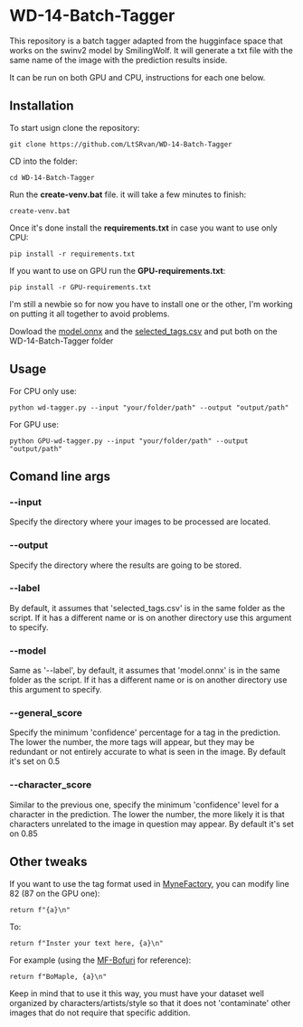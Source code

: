 # WD-14-Batch-Tagger
This repository is a batch tagger adapted from the hugginface space that works on the swinv2 model by SmilingWolf. It will generate a txt file with the same name of the image with the prediction results inside.

It can be run on both GPU and CPU, instructions for each one below.

## Installation
To start usign clone the repository:

    git clone https://github.com/LtSRvan/WD-14-Batch-Tagger

CD into the folder:

    cd WD-14-Batch-Tagger
    
Run the **create-venv.bat** file. it will take a few minutes to finish:

    create-venv.bat

Once it's done install the **requirements.txt** in case you want to use only CPU:

    pip install -r requirements.txt

If you want to use on GPU run the **GPU-requirements.txt**:

    pip install -r GPU-requirements.txt
    
I'm still a newbie so for now you have to install one or the other, I'm working on putting it all together to avoid problems.

Dowload the [model.onnx](https://huggingface.co/SmilingWolf/wd-v1-4-swinv2-tagger-v2/resolve/main/model.onnx) and the [selected_tags.csv](https://huggingface.co/SmilingWolf/wd-v1-4-swinv2-tagger-v2/resolve/main/selected_tags.csv) and put both on the WD-14-Batch-Tagger folder

## Usage

For CPU only use:

    python wd-tagger.py --input "your/folder/path" --output "output/path"
    
For GPU use:

    python GPU-wd-tagger.py --input "your/folder/path" --output "output/path"
    
## Comand line args

### --input
Specify the directory where your images to be processed are located.

### --output 
Specify the directory where the results are going to be stored.

### --label
By default, it assumes that 'selected_tags.csv' is in the same folder as the script. If it has a different name or is on another directory use this argument to specify.

### --model
Same as '--label', by default, it assumes that 'model.onnx' is in the same folder as the script. If it has a different name or is on another directory use this argument to specify.

### --general_score
Specify the minimum 'confidence' percentage for a tag in the prediction. The lower the number, the more tags will appear, but they may be redundant or not entirely accurate to what is seen in the image.
By default it's set on 0.5
 
### --character_score
Similar to the previous one, specify the minimum 'confidence' level for a character in the prediction. The lower the number, the more likely it is that characters unrelated to the image in question may appear.
By default it's set on 0.85

## Other tweaks
If you want to use the tag format used in [MyneFactory](https://huggingface.co/MyneFactory), you can modify line 82 (87 on the GPU one):

    return f"{a}\n"
    
To:

    return f"Inster your text here, {a}\n"
    
For example (using the [MF-Bofuri](https://huggingface.co/MyneFactory/MF-Bofuri) for reference):

    return f"BoMaple, {a}\n"
    
Keep in mind that to use it this way, you must have your dataset well organized by characters/artists/style so that it does not 'contaminate' other images that do not require that specific addition.
    



